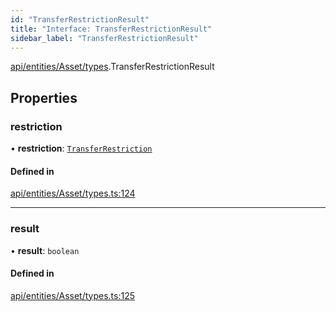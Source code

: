 ```yaml
---
id: "TransferRestrictionResult"
title: "Interface: TransferRestrictionResult"
sidebar_label: "TransferRestrictionResult"
---
```


[api/entities/Asset/types](../../../../../../modules/API/Entities/Asset/Types/Types.md).TransferRestrictionResult

## Properties

### restriction

• **restriction**: [`TransferRestriction`](../../../../../../modules/API/Procedures/Types/Types.md#transferrestriction)

#### Defined in

[api/entities/Asset/types.ts:124](https://github.com/PolymeshAssociation/polymesh-sdk/blob/fbf6882d0/src/api/entities/Asset/types.ts#L124)

___

### result

• **result**: `boolean`

#### Defined in

[api/entities/Asset/types.ts:125](https://github.com/PolymeshAssociation/polymesh-sdk/blob/fbf6882d0/src/api/entities/Asset/types.ts#L125)
